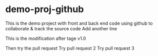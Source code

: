 # demo-proj-github
This is the demo project with front and back end code using github to collaborate & track the source code
Add another line

This is the modification after tage v1.0

Then try the pull request
Try pull request 2
Try pull request 3